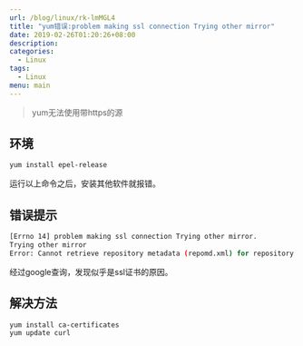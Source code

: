 ```yaml
---
url: /blog/linux/rk-lmMGL4
title: "yum错误:problem making ssl connection Trying other mirror"
date: 2019-02-26T01:20:26+08:00
description:
categories:
  - Linux
tags:
  - Linux
menu: main
---
```


> yum无法使用带https的源

## 环境

```bash
yum install epel-release
```
运行以上命令之后，安装其他软件就报错。

## 错误提示

```bash
[Errno 14] problem making ssl connection Trying other mirror.
Trying other mirror
Error: Cannot retrieve repository metadata (repomd.xml) for repository: xxxx. Please verify its path and try again
```
经过google查询，发现似乎是ssl证书的原因。


## 解决方法

```bash
yum install ca-certificates
yum update curl
```
